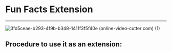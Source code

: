 # Fun Facts Extension


---


![3fd5ceae-b293-4f9b-b348-1411f3f5f40e (online-video-cutter com) (1)](https://user-images.githubusercontent.com/87390353/175388097-2547176f-242b-49b5-8eac-f81e07111955.gif)

## Procedure to use it as an extension:
